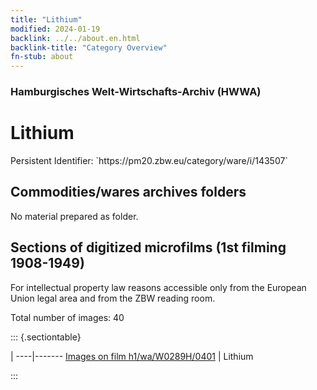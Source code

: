 ```yaml
---
title: "Lithium"
modified: 2024-01-19
backlink: ../../about.en.html
backlink-title: "Category Overview"
fn-stub: about
---
```


### Hamburgisches Welt-Wirtschafts-Archiv (HWWA)

# Lithium

<div class="hint">Persistent Identifier: `https://pm20.zbw.eu/category/ware/i/143507`</div>







## Commodities/wares archives folders





No material prepared as folder.



<a id="filmsections" />

## Sections of digitized microfilms (1st filming 1908-1949)

<p>For intellectual property law reasons accessible only from the European Union legal area and from the ZBW reading room.</p>



<p>Total number of images: 40</p>




::: {.sectiontable}

 | 
----|-------
<a class="btn" href="https://pm20.zbw.eu/film/h1/wa/W0289H/0401" rel="nofollow">Images on film h1/wa/W0289H/0401</a> | Lithium


:::

















